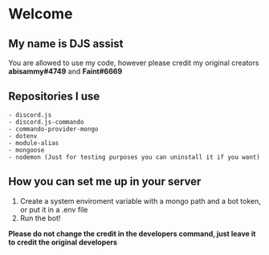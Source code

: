 # Welcome

## My name is DJS assist

You are allowed to use my code, however please credit my original creators **abisammy#4749** and **Faint#6669**

## Repositories I use

```
- discord.js
- discord.js-commando
- commando-provider-mongo
- dotenv
- module-alias
- mongoose
- nodemon (Just for testing purposes you can uninstall it if you want)
```

## How you can set me up in your server

1. Create a system enviroment variable with a mongo path and a bot token, or put it in a .env file
2. Run the bot!

**Please do not change the credit in the developers command, just leave it to credit the original developers**
